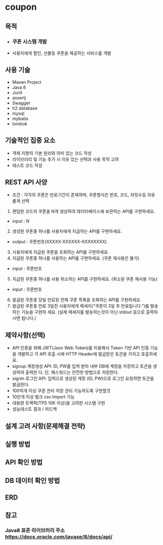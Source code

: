 # coupon

목적
---
- ### 쿠폰 시스템 개발
- 사용자에게 할인, 선물등 쿠폰을 제공하는 서비스를 개발

사용 기술
---
- Maven Project
- Java 8
- Junit
- assertj
- Swagger
- h2 database
- mysql
- mybatis
- lombok

기술적인 집중 요소
---
- 객체 지향의 기본 원리와 의미 있는 코드 작성
- 라이브러리 및 기능 추가 시 이유 있는 선택과 사용 목적 고려
- 테스트 코드 작성

REST API 사양
---
- 조건 : 각각의 쿠폰은 만료기간이 존재하며, 쿠폰형식은 번호, 코드, 자릿수등 자유롭게 선택
1. 랜덤한 코드의 쿠폰을 N개 생성하여 데이터베이스에 보관하는 API를 구현하세요.
- input : N
2. 생성된 쿠폰중 하나를 사용자에게 지급하는 API를 구현하세요.
- output : 쿠폰번호(XXXXX-XXXXXX-XXXXXXXX)
3. 사용자에게 지급된 쿠폰을 조회하는 API를 구현하세요.
4. 지급된 쿠폰중 하나를 사용하는 API를 구현하세요. (쿠폰 재사용은 불가)
- input : 쿠폰번호
5. 지급된 쿠폰중 하나를 사용 취소하는 API를 구현하세요. (취소된 쿠폰 재사용 가능)
- input : 쿠폰번호
6. 발급된 쿠폰중 당일 만료된 전체 쿠폰 목록을 조회하는 API를 구현하세요.
7. 발급된 쿠폰중 만료 3일전 사용자에게 메세지(“쿠폰이 3일 후 만료됩니다.”)를 발송하는 기능을 구현하
세요. (실제 메세지를 발송하는것이 아닌 stdout 등으로 출력하시면 됩니다.)

제약사항(선택)
---
- API 인증을 위해 JWT(Json Web Token)를 이용해서 Token 기반 API 인증 기능을 개발하고 각 API 호출
시에 HTTP Header에 발급받은 토큰을 가지고 호출하세요.
- signup 계정생성 API: ID, PW를 입력 받아 내부 DB에 계정을 저장하고 토큰을 생성하여 출력한
다. 단, 패스워드는 안전한 방법으로 저장한다.
- signin 로그인 API: 입력으로 생성된 계정 (ID, PW)으로 로그인 요청하면 토큰을 발급한다.
- 100억개 이상 쿠폰 관리 저장 관리 가능하도록 구현할것
- 10만개 이상 벌크 csv Import 기능
- 대용량 트랙픽(TPS 10K 이상)을 고려한 시스템 구현
- 성능테스트 결과 / 피드백

설계 고려 사항(문제해결 전략)
---
 
실행 방법
---

API 확인 방법
---

DB 데이터 확인 방법
---

ERD
---

참고
---
### **Java8 표준 라이브러리 주소** <br/> https://docs.oracle.com/javase/8/docs/api/
